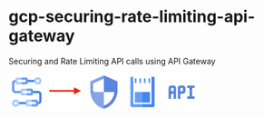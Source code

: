 # gcp-securing-rate-limiting-api-gateway
Securing and Rate Limiting API calls using API Gateway

![](img/workflows.png) ![](img/arrow-to-right.png) ![](img/security.png) ![](img/quotas.png)  ![](img/api-gateway.png) 


